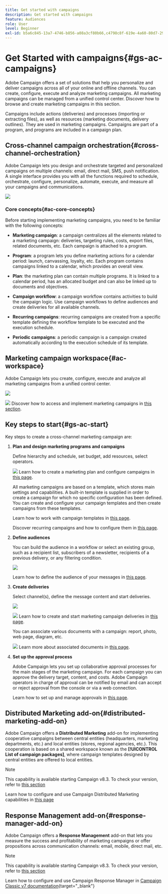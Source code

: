 ```yaml
---
title: Get started with campaigns
description: Get started with campaigns
feature: Audiences
role: User
level: Beginner
exl-id: b5a6c845-13a7-4746-b856-a08a3cf80b66,c4798c8f-619e-4a60-80d7-29b9e4c61168
---
```

# Get Started with campaigns{#gs-ac-campaigns}

Adobe Campaign offers a set of solutions that help you personalize and deliver campaigns across all of your online and offline channels. You can create, configure, execute and analyze marketing campaigns. All marketing campaigns can be managed from a unified control center. Discover how to browse and create marketing campaigns in this section.

Campaigns include actions (deliveries) and processes (importing or extracting files), as well as resources (marketing documents, delivery outlines). They are used in marketing campaigns. Campaigns are part of a program, and programs are included in a campaign plan.

## Cross-channel campaign orchestration{#cross-channel-orchestration}

Adobe Campaign lets you design and orchestrate targeted and personalized campaigns on multiple channels: email, direct mail, SMS, push notification. A single interface provides you with all the functions required to schedule, orchestrate, configure, personalize, automate, execute, and measure all your campaigns and communications.

![](assets/campaign-tab.png) 

### Core concepts{#ac-core-concepts}

Before starting implementing marketing campaigns, you need to be familiar with the following concepts:

* **Marketing campaign**: a campaign centralizes all the elements related to a marketing campaign: deliveries, targeting rules, costs, export files, related documents, etc. Each campaign is attached to a program.

* **Program**: a program lets you define marketing actions for a calendar period: launch, canvassing, loyalty, etc. Each program contains campaigns linked to a calendar, which provides an overall view.

* **Plan**: the marketing plan can contain multiple programs. It is linked to a calendar period, has an allocated budget and can also be linked up to documents and objectives.

* **Campaign workflow**: a campaign workflow contains activities to build the campaign logic. Use campaign workflows to define audiences and create deliveries for all available channels.

* **Recurring campaigns**: recurring campaigns are created from a specific template defining the workflow template to be executed and the execution schedule.

* **Periodic campaigns**: a periodic campaign is a campaign created automatically according to the execution schedule of its template.

## Marketing campaign workspace{#ac-workspace}

Adobe Campaign lets you create, configure, execute and analyze all marketing campaigns from a unified control center.

![](assets/calendar.png) 

![](../assets/do-not-localize/book.png) Discover how to access and implement marketing campaigns in [this section](https://experienceleague.adobe.com/docs/campaign/automation/campaign-orchestration/set-up-campaigns.html).

## Key steps to start{#gs-ac-start}

Key steps to create a cross-channel marketing campaign are:

1. **Plan and design marketing programs and campaigns**

    Define hierarchy and schedule, set budget, add resources, select operators. 
    
   ![](../assets/do-not-localize/book.png) Learn how to create a marketing plan and configure campaigns in [this page](https://experienceleague.adobe.com/docs/campaign/automation/campaign-orchestration/marketing-campaign-create.html).

    All marketing campaigns are based on a template, which stores main settings and capabilities. A built-in template is supplied in order to create a campaign for which no specific configuration has been defined. You can create and configure your campaign templates and then create campaigns from these templates.

   Learn how to work with campaign templates in [this page](https://experienceleague.adobe.com/docs/campaign/automation/campaign-orchestration/marketing-campaign-templates.html).

   Discover recurring campaigns and how to configure them in [this page](https://experienceleague.adobe.com/docs/campaign/automation/campaign-orchestration/recurring-periodic-campaigns.html).

1. **Define audiences**
    
    You can build the audience in a workflow or select an existing group, such as a recipient list, subscribers of a newsletter, recipients of a previous delivery, or any filtering condition.

    ![](assets/campaign-wf.png) 
    
    Learn how to define the audience of your messages in [this page](https://experienceleague.adobe.com/docs/campaign/automation/campaign-orchestration/marketing-campaign-target.html).
    
1. **Create deliveries**

    Select channel(s), define the message content and start deliveries.

    ![](assets/campaign-dashboard.png) 
    
   ![](../assets/do-not-localize/book.png) Learn how to create and start marketing campaign deliveries in [this page](https://experienceleague.adobe.com/docs/campaign/automation/campaign-orchestration/marketing-campaign-deliveries.html).

    You can associate various documents with a campaign: report, photo, web page, diagram, etc.

   ![](../assets/do-not-localize/book.png) Learn more about associated documents in [this page](https://experienceleague.adobe.com/docs/campaign/automation/campaign-orchestration/marketing-campaign-assets.html).
    
1. **Set up the approval process**

    Adobe Campaign lets you set up collaborative approval processes for the main stages of the marketing campaign. For each campaign you can approve the delivery target, content, and costs. Adobe Campaign operators in charge of approval can be notified by email and can accept or reject approval from the console or via a web connection. 

   Learn how to set up and manage approvals in [this page](https://experienceleague.adobe.com/docs/campaign/automation/campaign-orchestration/marketing-campaign-approval.html#campaign-orchestration).


## Distributed Marketing add-on{#distributed-marketing-add-on}

Adobe Campaign offers a **Distributed Marketing** add-on for implementing cooperative campaigns between central entities (headquarters, marketing departments, etc.) and local entities (stores, regional agencies, etc.). This cooperation is based on a shared workspace known as the **[!UICONTROL List of campaign packages]**, where campaign templates designed by central entities are offered to local entities.

>[!NOTE]
>
>This capability is available starting Campaign v8.3. To check your version, refer to [this section](compatibility-matrix.md#how-to-check-your-campaign-version-and-buildversion)

Learn how to configure and use Campaign Distributed Marketing capabilities in [this page](https://experienceleague.adobe.com/docs/campaign/automation/distributed-marketing/about-distributed-marketing.html)

## Response Management add-on{#response-manager-add-on} 

Adobe Campaign offers a **Response Management** add-on that lets you measure the success and profitability of marketing campaigns or offer propositions across communication channels: email, mobile, direct mail, etc.

>[!NOTE]
>
>This capability is available starting Campaign v8.3. To check your version, refer to [this section](compatibility-matrix.md#how-to-check-your-campaign-version-and-buildversion)

[](../assets/do-not-localize/book.png) Learn how to configure and use Campaign Response Manager in [Campaign Classic v7 documentation](https://experienceleague.adobe.com/docs/campaign-classic/using/response-manager/about-response-manager.html){target="_blank"}

